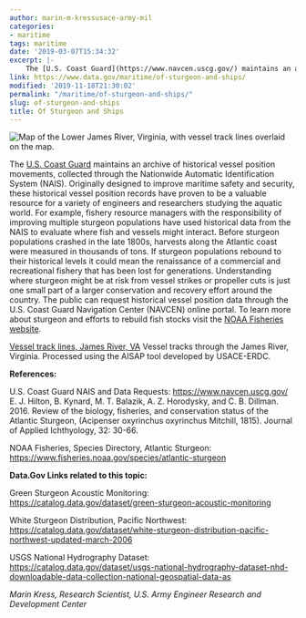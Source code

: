```yaml
---
author: marin-m-kressusace-army-mil
categories:
- maritime
tags: maritime
date: '2019-03-07T15:34:32'
excerpt: |-
    The [U.S. Coast Guard](https://www.navcen.uscg.gov/) maintains an archive of historical vessel position movements, collected through the Nationwide Automatic Identification System (NAIS). Originally designed to improve maritime safety and security…
link: https://www.data.gov/maritime/of-sturgeon-and-ships/
modified: '2019-11-18T21:30:02'
permalink: "/maritime/of-sturgeon-and-ships/"
slug: of-sturgeon-and-ships
title: Of Sturgeon and Ships
---
```


![Map of the Lower James River, Virginia, with vessel track lines overlaid on the map.](https://s3-us-gov-west-1.amazonaws.com/cg-0817d6e3-93c4-4de8-8b32-da6919464e61/James-river-example-vessel-tracks-300x263.png)

The [U.S. Coast Guard](https://www.navcen.uscg.gov/) maintains an archive of historical vessel position movements, collected through the Nationwide Automatic Identification System (NAIS). Originally designed to improve maritime safety and security, these historical vessel position records have proven to be a valuable resource for a variety of engineers and researchers studying the aquatic world. For example, fishery resource managers with the responsibility of improving multiple sturgeon populations have used historical data from the NAIS to evaluate where fish and vessels might interact. Before sturgeon populations crashed in the late 1800s, harvests along the Atlantic coast were measured in thousands of tons. If sturgeon populations rebound to their historical levels it could mean the renaissance of a commercial and recreational fishery that has been lost for generations. Understanding where sturgeon might be at risk from vessel strikes or propeller cuts is just one small part of a larger conservation and recovery effort around the country. The public can request historical vessel position data through the U.S. Coast Guard Navigation Center (NAVCEN) online portal. To learn more about sturgeon and efforts to rebuild fish stocks visit the [NOAA Fisheries website](https://www.fisheries.noaa.gov/species/atlantic-sturgeon).

[Vessel track lines, James River, VA](../../research/of-sturgeon-and-ships/attachment/james-river-example-vessel-tracks/) Vessel tracks through the James River, Virginia. Processed using the AISAP tool developed by USACE-ERDC.

**References:**

U.S. Coast Guard NAIS and Data Requests: https://www.navcen.uscg.gov/  
E. J. Hilton, B. Kynard, M. T. Balazik, A. Z. Horodysky, and C. B. Dillman. 2016. Review of the biology, fisheries, and conservation status of the Atlantic Sturgeon, (Acipenser oxyrinchus oxyrinchus Mitchill, 1815). Journal of Applied Ichthyology, 32: 30-66.

NOAA Fisheries, Species Directory, Atlantic Sturgeon: https://www.fisheries.noaa.gov/species/atlantic-sturgeon

**Data.Gov Links related to this topic:**

Green Sturgeon Acoustic Monitoring: https://catalog.data.gov/dataset/green-sturgeon-acoustic-monitoring

White Sturgeon Distribution, Pacific Northwest: https://catalog.data.gov/dataset/white-sturgeon-distribution-pacific-northwest-updated-march-2006

USGS National Hydrography Dataset: https://catalog.data.gov/dataset/usgs-national-hydrography-dataset-nhd-downloadable-data-collection-national-geospatial-data-as

_Marin Kress, Research Scientist, U.S. Army Engineer Research and Development Center_
